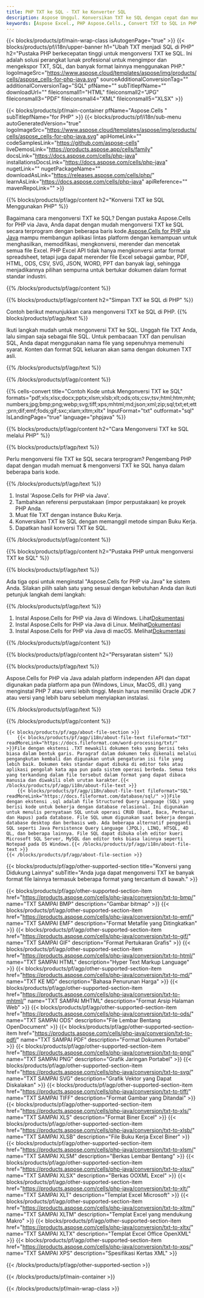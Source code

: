 ```yaml
---
title: PHP TXT ke SQL - TXT ke Konverter SQL
description: Aspose Unggul. Konversikan TXT ke SQL dengan cepat dan mudah dengan Aspose.Cells. PHP TXT ke SQL. PHP Simpan TXT ke SQL. Simpan TXT sebagai SQL menggunakan PHP.
keywords: [Aspose Excel., PHP Aspose.Cells., Convert TXT to SQL in PHP., Save TXT to SQL using PHP., PHP TXT to SQL saveformat., TXT to SQL Converter., PHP Save TXT as SQL]
---
```

{{< blocks/products/pf/main-wrap-class isAutogenPage="true" >}}
{{< blocks/products/pf/i18n/upper-banner h1="Ubah TXT menjadi SQL di PHP" h2="Pustaka PHP berkecepatan tinggi untuk mengonversi TXT ke SQL. Ini adalah solusi perangkat lunak profesional untuk mengimpor dan mengekspor TXT, SQL, dan banyak format lainnya menggunakan PHP." logoImageSrc="https://www.aspose.cloud/templates/aspose/img/products/cells/aspose_cells-for-php-java.svg" sourceAdditionalConversionTag="" additionalConversionTag="SQL" pfName="" subTitlepfName="" downloadUrl="" fileiconsmall1="HTML" fileiconsmall2="JPG" fileiconsmall3="PDF" fileiconsmall4="XML" fileiconsmall5="XLSX" >}}

{{< blocks/products/pf/main-container pfName="Aspose.Cells " subTitlepfName="for PHP" >}}
{{< blocks/products/pf/i18n/sub-menu autoGeneratedVersion="true" logoImageSrc="https://www.aspose.cloud/templates/aspose/img/products/cells/aspose_cells-for-php-java.svg" apiHomeLink="" codeSamplesLink="https://github.com/aspose-cells" liveDemosLink="https://products.aspose.app/cells/family" docsLink="https://docs.aspose.com/cells/php-java" installationsDocsLink="https://docs.aspose.com/cells/php-java" nugetLink="" nugetPackageName="" downloadAsLink="https://releases.aspose.com/cells/php/" learnAsLink="https://docs.aspose.com/cells/php-java" apiReference="" mavenRepoLink="" >}}


{{% blocks/products/pf/agp/content h2="Konversi TXT ke SQL Menggunakan PHP" %}}

 Bagaimana cara mengonversi TXT ke SQL? Dengan pustaka Aspose.Cells for PHP via Java, Anda dapat dengan mudah mengonversi TXT ke SQL secara terprogram dengan beberapa baris kode.[Aspose.Cells for PHP via Java](https://products.aspose.com/cells/php-java/) mampu membangun aplikasi lintas platform dengan kemampuan untuk menghasilkan, memodifikasi, mengkonversi, merender dan mencetak semua file Excel. PHP Excel API tidak hanya mengkonversi antar format spreadsheet, tetapi juga dapat merender file Excel sebagai gambar, PDF, HTML, ODS, CSV, SVG, JSON, WORD, PPT dan banyak lagi, sehingga menjadikannya pilihan sempurna untuk bertukar dokumen dalam format standar industri.
 
{{% /blocks/products/pf/agp/content %}}

{{% blocks/products/pf/agp/content h2="Simpan TXT ke SQL di PHP" %}}

Contoh berikut menunjukkan cara mengonversi TXT ke SQL di PHP.
{{% blocks/products/pf/agp/text %}}

Ikuti langkah mudah untuk mengonversi TXT ke SQL. Unggah file TXT Anda, lalu simpan saja sebagai file SQL. Untuk pembacaan TXT dan penulisan SQL, Anda dapat menggunakan nama file yang sepenuhnya memenuhi syarat. Konten dan format SQL keluaran akan sama dengan dokumen TXT asli.

{{% /blocks/products/pf/agp/text %}}

{{% /blocks/products/pf/agp/content %}}

{{% cells-convert title="Contoh Kode untuk Mengonversi TXT ke SQL" formats="pdf;xls;xlsx;docx;pptx;xlsm;xlsb;xlt;ods;ots;csv;tsv;html;htm;mht;numbers;jpg;bmp;png;webp;svg;tiff;xps;mhtml;md;json;xml;zip;sql;txt;et;ett;prn;dif;emf;fods;gif;sxc;xlam;xltm;xltx" InputFormat="txt" outformat="sql" IsLandingPage="true" language="phpjava" %}}

{{% blocks/products/pf/agp/content h2="Cara Mengonversi TXT ke SQL melalui PHP" %}}

{{% blocks/products/pf/agp/text %}}

Perlu mengonversi file TXT ke SQL secara terprogram? Pengembang PHP dapat dengan mudah memuat & mengonversi TXT ke SQL hanya dalam beberapa baris kode.

{{% /blocks/products/pf/agp/text %}}

1.  Instal 'Aspose.Cells for PHP via Java'.
1.  Tambahkan referensi perpustakaan (impor perpustakaan) ke proyek PHP Anda.
1.  Muat file TXT dengan instance Buku Kerja.
1.  Konversikan TXT ke SQL dengan memanggil metode simpan Buku Kerja.
1.  Dapatkan hasil konversi TXT ke SQL.

{{% /blocks/products/pf/agp/content %}}

{{% blocks/products/pf/agp/content h2="Pustaka PHP untuk mengonversi TXT ke SQL" %}}

{{% blocks/products/pf/agp/text %}}

Ada tiga opsi untuk menginstal "Aspose.Cells for PHP via Java" ke sistem Anda. Silakan pilih salah satu yang sesuai dengan kebutuhan Anda dan ikuti petunjuk langkah demi langkah:

{{% /blocks/products/pf/agp/text %}}

1.  Instal Aspose.Cells for PHP via Java di Windows. Lihat[Dokumentasi](https://docs.aspose.com/cells/php-java/setup-and-installation-guidelines/#windows)
1.  Instal Aspose.Cells for PHP via Java di Linux. Melihat[Dokumentasi](https://docs.aspose.com/cells/php-java/setup-and-installation-guidelines/#linux)
1.  Instal Aspose.Cells for PHP via Java di macOS. Melihat[Dokumentasi](https://docs.aspose.com/cells/php-java/setup-and-installation-guidelines/#mac)

{{% /blocks/products/pf/agp/content %}}

{{% blocks/products/pf/agp/content h2="Persyaratan sistem" %}}

{{% blocks/products/pf/agp/text %}}

Aspose.Cells for PHP via Java adalah platform independen API dan dapat digunakan pada platform apa pun (Windows, Linux, MacOS, dll.) yang menginstal PHP 7 atau versi lebih tinggi. Mesin harus memiliki Oracle JDK 7 atau versi yang lebih baru sebelum menyiapkan instalasi.
 
{{% /blocks/products/pf/agp/text %}}


{{% /blocks/products/pf/agp/content %}}

<!-- aboutfile Starts -->
    {{< blocks/products/pf/agp/about-file-section >}}
        {{< blocks/products/pf/agp/i18n/about-file-text fileFormat="TXT" readMoreLink="https://docs.fileformat.com/word-processing/txt/" >}}File dengan ekstensi .TXT mewakili dokumen teks yang berisi teks biasa dalam bentuk garis. Paragraf dalam dokumen teks dikenali melalui pengangkutan kembali dan digunakan untuk pengaturan isi file yang lebih baik. Dokumen teks standar dapat dibuka di editor teks atau aplikasi pengolah kata apa pun pada sistem operasi berbeda. Semua teks yang terkandung dalam file tersebut dalam format yang dapat dibaca manusia dan diwakili oleh urutan karakter.{{< /blocks/products/pf/agp/i18n/about-file-text >}}
        {{< blocks/products/pf/agp/i18n/about-file-text fileFormat="SQL" readMoreLink="https://docs.fileformat.com/database/sql/" >}}File dengan ekstensi .sql adalah file Structured Query Language (SQL) yang berisi kode untuk bekerja dengan database relasional. Ini digunakan untuk menulis pernyataan SQL untuk operasi CRUD (Buat, Baca, Perbarui, dan Hapus) pada database. File SQL umum digunakan saat bekerja dengan database desktop dan berbasis web. Ada beberapa alternatif pengganti SQL seperti Java Persistence Query Language (JPQL), LINQ, HTSQL, 4D QL, dan beberapa lainnya. File SQL dapat dibuka oleh editor kueri Microsoft SQL Server, MySQL dan editor teks biasa lainnya seperti Notepad pada OS Windows.{{< /blocks/products/pf/agp/i18n/about-file-text >}}
    {{< /blocks/products/pf/agp/about-file-section >}}
<!-- aboutfile Ends -->

{{< blocks/products/pf/agp/other-supported-section title="Konversi yang Didukung Lainnya" subTitle="Anda juga dapat mengonversi TXT ke banyak format file lainnya termasuk beberapa format yang tercantum di bawah." >}}

{{< blocks/products/pf/agp/other-supported-section-item href="https://products.aspose.com/cells/php-java/conversion/txt-to-bmp/" name="TXT SAMPAI BMP" description="Gambar bitmap" >}}
{{< blocks/products/pf/agp/other-supported-section-item href="https://products.aspose.com/cells/php-java/conversion/txt-to-emf/" name="TXT SAMPAI EMF" description="Format Metafile yang Ditingkatkan" >}}
{{< blocks/products/pf/agp/other-supported-section-item href="https://products.aspose.com/cells/php-java/conversion/txt-to-gif/" name="TXT SAMPAI GIF" description="Format Pertukaran Grafis" >}}
{{< blocks/products/pf/agp/other-supported-section-item href="https://products.aspose.com/cells/php-java/conversion/txt-to-html/" name="TXT SAMPAI HTML" description="Hyper Text Markup Language" >}}
{{< blocks/products/pf/agp/other-supported-section-item href="https://products.aspose.com/cells/php-java/conversion/txt-to-md/" name="TXT KE MD" description="Bahasa Penurunan Harga" >}}
{{< blocks/products/pf/agp/other-supported-section-item href="https://products.aspose.com/cells/php-java/conversion/txt-to-mhtml/" name="TXT SAMPAI MHTML" description="Format Arsip Halaman Web" >}}
{{< blocks/products/pf/agp/other-supported-section-item href="https://products.aspose.com/cells/php-java/conversion/txt-to-ods/" name="TXT SAMPAI ODS" description="File Lembar Bentang OpenDocument" >}}
{{< blocks/products/pf/agp/other-supported-section-item href="https://products.aspose.com/cells/php-java/conversion/txt-to-pdf/" name="TXT SAMPAI PDF" description="Format Dokumen Portabel" >}}
{{< blocks/products/pf/agp/other-supported-section-item href="https://products.aspose.com/cells/php-java/conversion/txt-to-png/" name="TXT SAMPAI PNG" description="Grafik Jaringan Portabel" >}}
{{< blocks/products/pf/agp/other-supported-section-item href="https://products.aspose.com/cells/php-java/conversion/txt-to-svg/" name="TXT SAMPAI SVG" description="Grafik Vektor yang Dapat Diskalakan" >}}
{{< blocks/products/pf/agp/other-supported-section-item href="https://products.aspose.com/cells/php-java/conversion/txt-to-tiff/" name="TXT SAMPAI TIFF" description="Format Gambar yang Ditandai" >}}
{{< blocks/products/pf/agp/other-supported-section-item href="https://products.aspose.com/cells/php-java/conversion/txt-to-xls/" name="TXT SAMPAI XLS" description="Format Biner Excel" >}}
{{< blocks/products/pf/agp/other-supported-section-item href="https://products.aspose.com/cells/php-java/conversion/txt-to-xlsb/" name="TXT SAMPAI XLSB" description="File Buku Kerja Excel Biner" >}}
{{< blocks/products/pf/agp/other-supported-section-item href="https://products.aspose.com/cells/php-java/conversion/txt-to-xlsm/" name="TXT SAMPAI XLSM" description="Berkas Lembar Bentang" >}}
{{< blocks/products/pf/agp/other-supported-section-item href="https://products.aspose.com/cells/php-java/conversion/txt-to-xlsx/" name="TXT SAMPAI XLSX" description="Berkas OOXML Excel" >}}
{{< blocks/products/pf/agp/other-supported-section-item href="https://products.aspose.com/cells/php-java/conversion/txt-to-xlt/" name="TXT SAMPAI XLT" description="Templat Excel Microsoft" >}}
{{< blocks/products/pf/agp/other-supported-section-item href="https://products.aspose.com/cells/php-java/conversion/txt-to-xltm/" name="TXT SAMPAI XLTM" description="Templat Excel yang mendukung Makro" >}}
{{< blocks/products/pf/agp/other-supported-section-item href="https://products.aspose.com/cells/php-java/conversion/txt-to-xltx/" name="TXT SAMPAI XLTX" description="Templat Excel Office OpenXML" >}}
{{< blocks/products/pf/agp/other-supported-section-item href="https://products.aspose.com/cells/php-java/conversion/txt-to-xps/" name="TXT SAMPAI XPS" description="Spesifikasi Kertas XML" >}}

{{< /blocks/products/pf/agp/other-supported-section >}}

{{< /blocks/products/pf/main-container >}}
    
{{< /blocks/products/pf/main-wrap-class >}}
